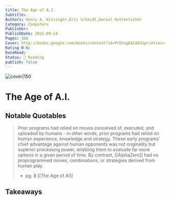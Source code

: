 ```yaml
---
title: The Age of A.I.
Subtitle: 
Authors: Henry A. Kissinger,Eric Schmidt,Daniel Huttenlocher
Category: Computers
Publisher: 
PublishDate: 2021-09-14
Pages: 368
Cover: http://books.google.com/books/content?id=PrEhzgEACAAJ&printsec=frontcover&img=1&zoom=1&source=gbs_api
Rating 0-5: 
DateRead: 
Status: 👀 Reading
publish: false
---
```


![cover|150](http://books.google.com/books/content?id=PrEhzgEACAAJ&printsec=frontcover&img=1&zoom=1&source=gbs_api)

# The Age of A.I.


## Notable Quotables
>Prior programs had relied on moves conceived of, executed, and uploaded by humans - in other words, prior programs had relied on human experience, knowledge and strategy. These early programs' chief advantage against human opponents was not originality but superior processing power, enabling them to evaluate far more options in a given period of time. By contrast, [[AlphaZero]] had no proprogrammed moves, combinations, or strategies derived from human play. 
>- pg. 8 [[The Age of AI]]

## Takeaways
